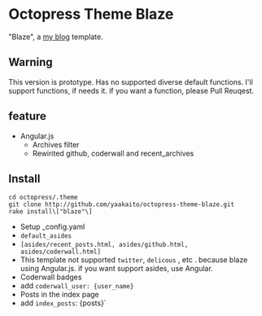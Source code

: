 # Octopress Theme Blaze
"Blaze", a [my blog](http://yaakaito.gituhb.com/) template.

## Warning
This version is  prototype. Has no supported diverse default functions.
I'll support functions, if needs it.
if you want a function, please Pull Reuqest.

## feature
* Angular.js
  * Archives filter
  * Rewirited github, coderwall and recent_archives
 
## Install
```
cd octopress/.theme
git clone http://github.com/yaakaito/octopress-theme-blaze.git
rake install\["blaze"\]
```
- Setup _config.yaml
 - `default_asides`
  - `[asides/recent_posts.html, asides/github.html, asides/coderwall.html]`
  - This template not supported `twitter`, `delicous` , etc . because blaze using Angular.js. if you want support asides, use Angular.
 - Coderwall badges
  - add `coderwall_user: {user_name}`
 - Posts in the index page
  - add `index_posts`: {posts}` 
